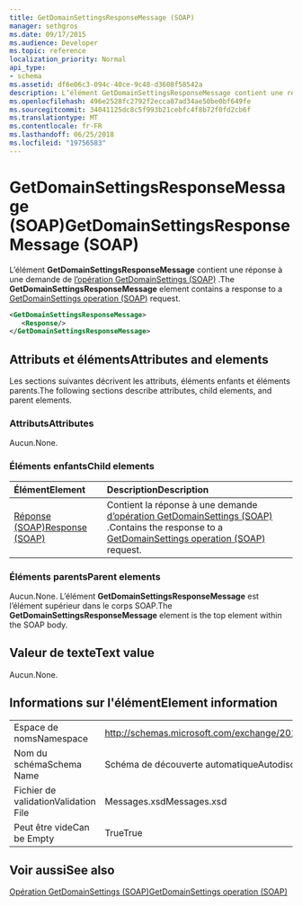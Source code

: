 ```yaml
---
title: GetDomainSettingsResponseMessage (SOAP)
manager: sethgros
ms.date: 09/17/2015
ms.audience: Developer
ms.topic: reference
localization_priority: Normal
api_type:
- schema
ms.assetid: df6e06c3-094c-40ce-9c48-d3608f58542a
description: L’élément GetDomainSettingsResponseMessage contient une réponse à une demande d’opération (SOAP) GetDomainSettings.
ms.openlocfilehash: 496e2528fc2792f2ecca87ad34ae50be0bf649fe
ms.sourcegitcommit: 34041125dc8c5f993b21cebfc4f8b72f0fd2cb6f
ms.translationtype: MT
ms.contentlocale: fr-FR
ms.lasthandoff: 06/25/2018
ms.locfileid: "19756583"
---
```

# <a name="getdomainsettingsresponsemessage-soap"></a><span data-ttu-id="b347c-103">GetDomainSettingsResponseMessage (SOAP)</span><span class="sxs-lookup"><span data-stu-id="b347c-103">GetDomainSettingsResponseMessage (SOAP)</span></span>

<span data-ttu-id="b347c-104">L’élément **GetDomainSettingsResponseMessage** contient une réponse à une demande de [l’opération GetDomainSettings (SOAP)](getdomainsettings-operation-soap.md) .</span><span class="sxs-lookup"><span data-stu-id="b347c-104">The **GetDomainSettingsResponseMessage** element contains a response to a [GetDomainSettings operation (SOAP)](getdomainsettings-operation-soap.md) request.</span></span> 
  
```XML
<GetDomainSettingsResponseMessage>
   <Response/>
</GetDomainSettingsResponseMessage>
```

## <a name="attributes-and-elements"></a><span data-ttu-id="b347c-105">Attributs et éléments</span><span class="sxs-lookup"><span data-stu-id="b347c-105">Attributes and elements</span></span>

<span data-ttu-id="b347c-106">Les sections suivantes décrivent les attributs, éléments enfants et éléments parents.</span><span class="sxs-lookup"><span data-stu-id="b347c-106">The following sections describe attributes, child elements, and parent elements.</span></span>
  
### <a name="attributes"></a><span data-ttu-id="b347c-107">Attributs</span><span class="sxs-lookup"><span data-stu-id="b347c-107">Attributes</span></span>

<span data-ttu-id="b347c-108">Aucun.</span><span class="sxs-lookup"><span data-stu-id="b347c-108">None.</span></span>
  
### <a name="child-elements"></a><span data-ttu-id="b347c-109">Éléments enfants</span><span class="sxs-lookup"><span data-stu-id="b347c-109">Child elements</span></span>

|<span data-ttu-id="b347c-110">**Élément**</span><span class="sxs-lookup"><span data-stu-id="b347c-110">**Element**</span></span>|<span data-ttu-id="b347c-111">**Description**</span><span class="sxs-lookup"><span data-stu-id="b347c-111">**Description**</span></span>|
|:-----|:-----|
|[<span data-ttu-id="b347c-112">Réponse (SOAP)</span><span class="sxs-lookup"><span data-stu-id="b347c-112">Response (SOAP)</span></span>](response-soap.md) <br/> |<span data-ttu-id="b347c-113">Contient la réponse à une demande [d’opération GetDomainSettings (SOAP)](getdomainsettings-operation-soap.md) .</span><span class="sxs-lookup"><span data-stu-id="b347c-113">Contains the response to a [GetDomainSettings operation (SOAP)](getdomainsettings-operation-soap.md) request.</span></span>  <br/> |
   
### <a name="parent-elements"></a><span data-ttu-id="b347c-114">Éléments parents</span><span class="sxs-lookup"><span data-stu-id="b347c-114">Parent elements</span></span>

<span data-ttu-id="b347c-115">Aucun.</span><span class="sxs-lookup"><span data-stu-id="b347c-115">None.</span></span> <span data-ttu-id="b347c-116">L’élément **GetDomainSettingsResponseMessage** est l’élément supérieur dans le corps SOAP.</span><span class="sxs-lookup"><span data-stu-id="b347c-116">The **GetDomainSettingsResponseMessage** element is the top element within the SOAP body.</span></span> 
  
## <a name="text-value"></a><span data-ttu-id="b347c-117">Valeur de texte</span><span class="sxs-lookup"><span data-stu-id="b347c-117">Text value</span></span>

<span data-ttu-id="b347c-118">Aucun.</span><span class="sxs-lookup"><span data-stu-id="b347c-118">None.</span></span>
  
## <a name="element-information"></a><span data-ttu-id="b347c-119">Informations sur l'élément</span><span class="sxs-lookup"><span data-stu-id="b347c-119">Element information</span></span>

|||
|:-----|:-----|
|<span data-ttu-id="b347c-120">Espace de noms</span><span class="sxs-lookup"><span data-stu-id="b347c-120">Namespace</span></span>  <br/> |http://schemas.microsoft.com/exchange/2010/Autodiscover  <br/> |
|<span data-ttu-id="b347c-121">Nom du schéma</span><span class="sxs-lookup"><span data-stu-id="b347c-121">Schema Name</span></span>  <br/> |<span data-ttu-id="b347c-122">Schéma de découverte automatique</span><span class="sxs-lookup"><span data-stu-id="b347c-122">Autodiscover schema</span></span>  <br/> |
|<span data-ttu-id="b347c-123">Fichier de validation</span><span class="sxs-lookup"><span data-stu-id="b347c-123">Validation File</span></span>  <br/> |<span data-ttu-id="b347c-124">Messages.xsd</span><span class="sxs-lookup"><span data-stu-id="b347c-124">Messages.xsd</span></span>  <br/> |
|<span data-ttu-id="b347c-125">Peut être vide</span><span class="sxs-lookup"><span data-stu-id="b347c-125">Can be Empty</span></span>  <br/> |<span data-ttu-id="b347c-126">True</span><span class="sxs-lookup"><span data-stu-id="b347c-126">True</span></span>  <br/> |
   
## <a name="see-also"></a><span data-ttu-id="b347c-127">Voir aussi</span><span class="sxs-lookup"><span data-stu-id="b347c-127">See also</span></span>



[<span data-ttu-id="b347c-128">Opération GetDomainSettings (SOAP)</span><span class="sxs-lookup"><span data-stu-id="b347c-128">GetDomainSettings operation (SOAP)</span></span>](getdomainsettings-operation-soap.md)

